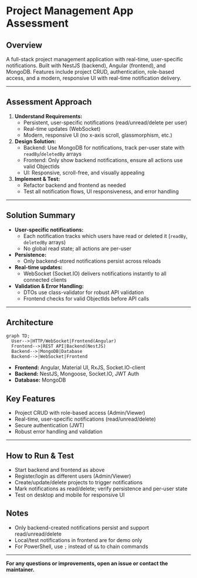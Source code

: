 # Project Management App Assessment

## Overview
A full-stack project management application with real-time, user-specific notifications. Built with NestJS (backend), Angular (frontend), and MongoDB. Features include project CRUD, authentication, role-based access, and a modern, responsive UI with real-time notification delivery.

---

## Assessment Approach
1. **Understand Requirements:**
   - Persistent, user-specific notifications (read/unread/delete per user)
   - Real-time updates (WebSocket)
   - Modern, responsive UI (no x-axis scroll, glassmorphism, etc.)
2. **Design Solution:**
   - Backend: Use MongoDB for notifications, track per-user state with `readBy`/`deletedBy` arrays
   - Frontend: Only show backend notifications, ensure all actions use valid ObjectIds
   - UI: Responsive, scroll-free, and visually appealing
3. **Implement & Test:**
   - Refactor backend and frontend as needed
   - Test all notification flows, UI responsiveness, and error handling

---

## Solution Summary
- **User-specific notifications:**
  - Each notification tracks which users have read or deleted it (`readBy`, `deletedBy` arrays)
  - No global read state; all actions are per-user
- **Persistence:**
  - Only backend-stored notifications persist across reloads
- **Real-time updates:**
  - WebSocket (Socket.IO) delivers notifications instantly to all connected clients
- **Validation & Error Handling:**
  - DTOs use class-validator for robust API validation
  - Frontend checks for valid ObjectIds before API calls

---

## Architecture
```mermaid
graph TD;
  User-->|HTTP/WebSocket|Frontend(Angular)
  Frontend-->|REST API|Backend(NestJS)
  Backend-->|MongoDB|Database
  Backend-->|WebSocket|Frontend
```
- **Frontend:** Angular, Material UI, RxJS, Socket.IO-client
- **Backend:** NestJS, Mongoose, Socket.IO, JWT Auth
- **Database:** MongoDB

## Key Features
- Project CRUD with role-based access (Admin/Viewer)
- Real-time, user-specific notifications (read/unread/delete)
- Secure authentication (JWT)
- Robust error handling and validation

---

## How to Run & Test
- Start backend and frontend as above
- Register/login as different users (Admin/Viewer)
- Create/update/delete projects to trigger notifications
- Mark notifications as read/delete; verify persistence and per-user state
- Test on desktop and mobile for responsive UI

## Notes
- Only backend-created notifications persist and support read/unread/delete
- Local/test notifications in frontend are for demo only
- For PowerShell, use `;` instead of `&&` to chain commands

---

**For any questions or improvements, open an issue or contact the maintainer.** 